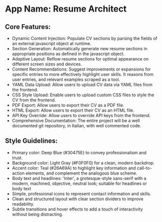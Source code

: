 # **App Name**: Resume Architect

## Core Features:

- Dynamic Content Injection: Populate CV sections by parsing the fields of an external javascript object at runtime.
- Section Generation: Automatically generate new resume sections in appropriate positions as defined in the javascript object.
- Adaptive Layout: Reflow resume sections for optimal appearance on different screen sizes and devices.
- Content Recommendations: Suggest improvements or expansions for specific entries to more effectively highlight user skills. It reasons from user entries, and relevant examples scraped as a tool.
- YAML Data Upload: Allow users to upload CV data via YAML files from the frontend.
- CSS Style Upload: Enable users to upload custom CSS files to style the CV from the frontend.
- PDF Export: Allow users to export their CV as a PDF file.
- HTML Export: Allow users to export their CV as an HTML file.
- API Key Override: Allow users to override API keys from the frontend.
- Comprehensive Documentation: The entire project will be a well documented git repository, in Italian, with well commented code.

## Style Guidelines:

- Primary color: Deep Blue (#30475E) to convey professionalism and trust.
- Background color: Light Gray (#F0F0F0) for a clean, modern backdrop.
- Accent color: Teal (#26A69A) to highlight key information and call-to-action elements, and complement the analogous blue scheme.
- Body text and headlines: 'Inter', a grotesque-style sans-serif with a modern, machined, objective, neutral look; suitable for headlines or body text
- Simple, professional icons to represent contact information and skills.
- Clean and structured layout with clear section dividers to improve readability.
- Subtle transitions and hover effects to add a touch of interactivity without being distracting.